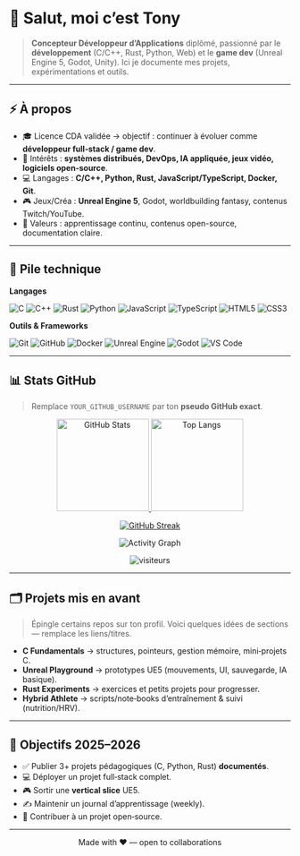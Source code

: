 # 👋 Salut, moi c’est **Tony**

> **Concepteur Développeur d’Applications** diplômé, passionné par le **développement** (C/C++, Rust, Python, Web) et le **game dev** (Unreal Engine 5, Godot, Unity). Ici je documente mes projets, expérimentations et outils.

---

## ⚡ À propos

* 🎓 Licence CDA validée → objectif : continuer à évoluer comme **développeur full‑stack / game dev**.
* 🧪 Intérêts : **systèmes distribués, DevOps, IA appliquée, jeux vidéo, logiciels open‑source**.
* 💻 Langages : **C/C++, Python, Rust, JavaScript/TypeScript, Docker, Git**.
* 🎮 Jeux/Créa : **Unreal Engine 5**, Godot, worldbuilding fantasy, contenus Twitch/YouTube.
* 🧠 Valeurs : apprentissage continu, contenus open-source, documentation claire.

---

## 🧰 Pile technique

**Langages**

![C](https://img.shields.io/badge/C-00599C?logo=c\&logoColor=white)
![C++](https://img.shields.io/badge/C++-00599C?logo=cplusplus\&logoColor=white)
![Rust](https://img.shields.io/badge/Rust-000000?logo=rust\&logoColor=white)
![Python](https://img.shields.io/badge/Python-3776AB?logo=python\&logoColor=white)
![JavaScript](https://img.shields.io/badge/JavaScript-F7DF1E?logo=javascript\&logoColor=black)
![TypeScript](https://img.shields.io/badge/TypeScript-3178C6?logo=typescript\&logoColor=white)
![HTML5](https://img.shields.io/badge/HTML5-E34F26?logo=html5\&logoColor=white)
![CSS3](https://img.shields.io/badge/CSS3-1572B6?logo=css3\&logoColor=white)

**Outils & Frameworks**

![Git](https://img.shields.io/badge/Git-F05032?logo=git\&logoColor=white)
![GitHub](https://img.shields.io/badge/GitHub-181717?logo=github\&logoColor=white)
![Docker](https://img.shields.io/badge/Docker-2496ED?logo=docker\&logoColor=white)
![Unreal Engine](https://img.shields.io/badge/Unreal%20Engine-000000?logo=unrealengine\&logoColor=white)
![Godot](https://img.shields.io/badge/Godot-478CBF?logo=godotengine\&logoColor=white)
![VS Code](https://img.shields.io/badge/VS%20Code-007ACC?logo=visualstudiocode\&logoColor=white)

---

## 📊 Stats GitHub

> Remplace `YOUR_GITHUB_USERNAME` par ton **pseudo GitHub exact**.

<p align="center">
  <a href="https://github.com/YOUR_GITHUB_USERNAME">
    <img alt="GitHub Stats" height="165" src="https://github-readme-stats.vercel.app/api?username=YOUR_GITHUB_USERNAME&show_icons=true&theme=transparent&hide_title=false&hide_rank=false&count_private=true" />
  </a>
  <a href="https://github.com/YOUR_GITHUB_USERNAME">
    <img alt="Top Langs" height="165" src="https://github-readme-stats.vercel.app/api/top-langs/?username=YOUR_GITHUB_USERNAME&layout=compact&langs_count=10&theme=transparent" />
  </a>
</p>

<p align="center">
  <a href="https://git.io/streak-stats">
    <img alt="GitHub Streak" src="https://streak-stats.demolab.com?user=YOUR_GITHUB_USERNAME&theme=transparent" />
  </a>
</p>

<p align="center">
  <img alt="Activity Graph" src="https://github-readme-activity-graph.vercel.app/graph?username=YOUR_GITHUB_USERNAME&theme=github-compact&hide_border=false" />
</p>

<p align="center">
  <img src="https://komarev.com/ghpvc/?username=YOUR_GITHUB_USERNAME&label=Vues%20du%20profil&color=0e75b6&style=flat" alt="visiteurs" />
</p>

---

## 🗂️ Projets mis en avant

> Épingle certains repos sur ton profil. Voici quelques idées de sections — remplace les liens/titres.

* **C Fundamentals** → structures, pointeurs, gestion mémoire, mini‑projets C.
* **Unreal Playground** → prototypes UE5 (mouvements, UI, sauvegarde, IA basique).
* **Rust Experiments** → exercices et petits projets pour progresser.
* **Hybrid Athlete** → scripts/note‑books d’entraînement & suivi (nutrition/HRV).

---

## 🧭 Objectifs 2025–2026

* ✅ Publier 3+ projets pédagogiques (C, Python, Rust) **documentés**.
* 💻 Déployer un projet full‑stack complet.
* 🎮 Sortir une **vertical slice** UE5.
* ✍️ Maintenir un journal d’apprentissage (weekly).
* 🚀 Contribuer à un projet open‑source.

---

<p align="center">Made with ❤️ — open to collaborations</p>
